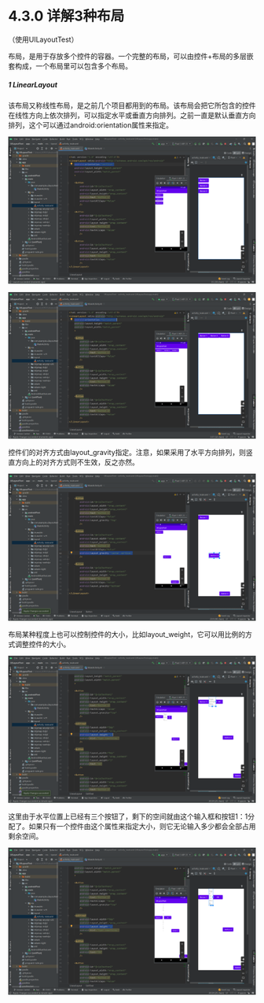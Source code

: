 # 4.3.0 详解3种布局

（使用UILayoutTest）

布局，是用于存放多个控件的容器。一个完整的布局，可以由控件+布局的多层嵌套构成，一个布局里可以包含多个布局。

##### 1 LinearLayout

该布局又称线性布局，是之前几个项目都用到的布局。该布局会把它所包含的控件在线性方向上依次排列，可以指定水平或垂直方向排列。之前一直是默认垂直方向排列，这个可以通过android:orientation属性来指定。

![1667651546609](image/4.3.0详解3种布局/1667651546609.png)

![1667651720291](image/4.3.0详解3种布局/1667651720291.png)

控件们的对齐方式由layout_gravity指定。注意，如果采用了水平方向排列，则竖直方向上的对齐方式则不生效，反之亦然。

![1667651949207](image/4.3.0详解3种布局/1667651949207.png)

布局某种程度上也可以控制控件的大小，比如layout_weight，它可以用比例的方式调整控件的大小。

![1667652402296](image/4.3.0详解3种布局/1667652402296.png)

这里由于水平位置上已经有三个按钮了，剩下的空间就由这个输入框和按钮1：1分配了。如果只有一个控件由这个属性来指定大小，则它无论输入多少都会全部占用剩余空间。

![1667652647072](image/4.3.0详解3种布局/1667652647072.png)
